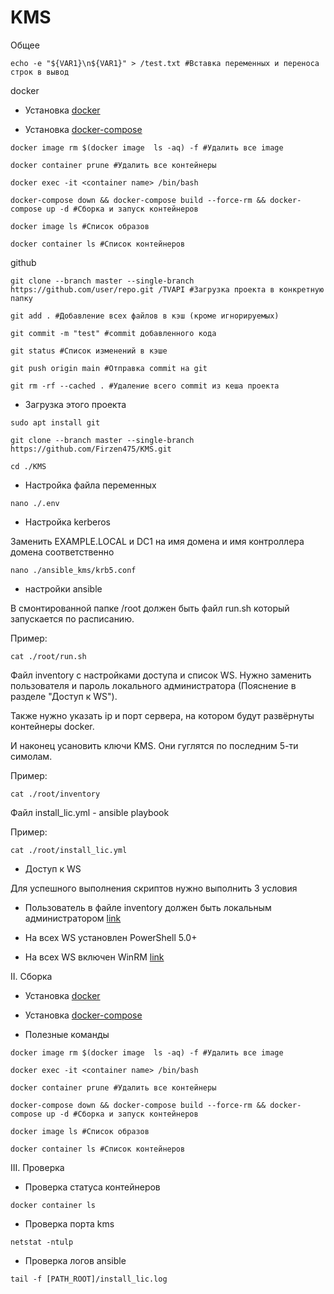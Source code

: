 # KMS
  Общее
  
`echo -e "${VAR1}\n${VAR1}" > /test.txt #Вставка переменных и переноса строк в вывод`


  docker

- Установка [docker](https://docs.docker.com/engine/install/)

- Установка [docker-compose](https://www.digitalocean.com/community/tutorials/how-to-install-and-use-docker-compose-on-ubuntu-20-04-ru)

`docker image rm $(docker image  ls -aq) -f #Удалить все image`

`docker container prune #Удалить все контейнеры`

`docker exec -it <container name> /bin/bash`

`docker-compose down && docker-compose build --force-rm && docker-compose up -d #Сборка и запуск контейнеров`

`docker image ls #Список образов`

`docker container ls #Список контейнеров`

  github

`git clone --branch master --single-branch https://github.com/user/repo.git /TVAPI #Загрузка проекта в конкретную папку`

`git add . #Добавление всех файлов в кэш (кроме игнорируемых)`

`git commit -m "test" #commit добавленного кода`

`git status #Список изменений в кэше`

`git push origin main #Отправка commit на git`

`git rm -rf --cached . #Удаление всего commit из кеша проекта`



  
- Загрузка этого проекта

`sudo apt install git`

`git clone --branch master --single-branch https://github.com/Firzen475/KMS.git`

`cd ./KMS`

- Настройка файла переменных
 
`nano ./.env`

- Настройка kerberos

Заменить EXAMPLE.LOCAL и DC1 на имя домена и имя контроллера домена соответственно

`nano ./ansible_kms/krb5.conf`

- настройки ansible

В смонтированной папке /root должен быть файл run.sh который запускается по расписанию. 

Пример:

`cat ./root/run.sh`

Файл inventory с настройками доступа и список WS. Нужно заменить пользователя и пароль локального администратора (Пояснение в разделе "Доступ к WS").

Также нужно указать ip и порт сервера, на котором будут развёрнуты контейнеры docker.

И наконец усановить ключи KMS. Они гуглятся по последним 5-ти симолам. 

Пример:

`cat ./root/inventory`

Файл install_lic.yml - ansible playbook

Пример:

`cat ./root/install_lic.yml`

- Доступ к WS

Для успешного выполнения скриптов нужно выполнить 3 условия

 - Пользователь в файле inventory должен быть локальным администратором [link](https://winitpro.ru/index.php/2019/11/27/gpo-dobavit-v-gruppu-lok-admins/)

 - На всех WS установлен PowerShell 5.0+

 - На всех WS включен WinRM [link](https://winitpro.ru/index.php/2012/01/31/kak-aktivirovat-windows-remote-management-s-pomoshhyu-gruppovoj-politiki/)


  II. Сборка 
- Установка [docker](https://docs.docker.com/engine/install/)

- Установка [docker-compose](https://www.digitalocean.com/community/tutorials/how-to-install-and-use-docker-compose-on-ubuntu-20-04-ru)

- Полезные команды

`docker image rm $(docker image  ls -aq) -f #Удалить все image`

`docker exec -it <container name> /bin/bash`

`docker container prune #Удалить все контейнеры`

`docker-compose down && docker-compose build --force-rm && docker-compose up -d #Сборка и запуск контейнеров`

`docker image ls #Список образов`

`docker container ls #Список контейнеров`

  III. Проверка

- Проверка статуса контейнеров

`docker container ls` 

- Проверка порта kms

`netstat -ntulp`

- Проверка логов ansible

`tail -f [PATH_ROOT]/install_lic.log`

